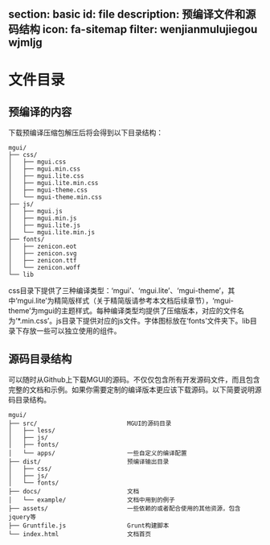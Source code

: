 ﻿section: basic
id: file
description: 预编译文件和源码结构
icon: fa-sitemap
filter: wenjianmulujiegou wjmljg
---

# 文件目录

## 预编译的内容

下载预编译压缩包解压后将会得到以下目录结构：

```
mgui/
├── css/
│   ├── mgui.css
│   ├── mgui.min.css
│   ├── mgui.lite.css
│   ├── mgui.lite.min.css
│   ├── mgui-theme.css
│   └── mgui-theme.min.css
├── js/
│   ├── mgui.js
│   ├── mgui.min.js
│   ├── mgui.lite.js
│   └── mgui.lite.min.js
├── fonts/
│   ├── zenicon.eot
│   ├── zenicon.svg
│   ├── zenicon.ttf
│   └── zenicon.woff
└── lib
```

css目录下提供了三种编译类型：‘mgui’、‘mgui.lite’、‘mgui-theme’，其中‘mgui.lite’为精简版样式（关于精简版请参考本文档后续章节），‘mgui-theme’为mgui的主题样式。每种编译类型均提供了压缩版本，对应的文件名为‘*.min.css’。js目录下提供对应的js文件。字体图标放在‘fonts’文件夹下。lib目录下存放一些可以独立使用的组件。

## 源码目录结构

可以随时从Github上下载MGUI的源码。不仅仅包含所有开发源码文件，而且包含完整的文档和示例。如果你需要定制的编译版本更应该下载源码。以下简要说明源码目录结构。

```
mgui/
├── src/                         MGUI的源码目录
│   ├── less/
│   ├── js/
│   ├── fonts/
│   └── apps/                    一些自定义的编译配置
├── dist/                        预编译输出目录
│   ├── css/
│   ├── js/
│   └── fonts/
├── docs/                        文档
│   └── example/                 文档中用到的例子
├── assets/                      一些依赖的或者配合使用的其他资源，包含jquery等
├── Gruntfile.js                 Grunt构建脚本
└── index.html                   文档首页
```
